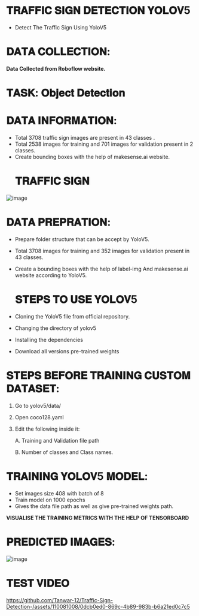 # 𝐓𝐑𝐀𝐅𝐅𝐈𝐂 𝐒𝐈𝐆𝐍 𝐃𝐄𝐓𝐄𝐂𝐓𝐈𝐎𝐍 𝐘𝐎𝐋𝐎𝐕5
* Detect The Traffic Sign Using YoloV5

# 𝐃𝐀𝐓𝐀 𝐂𝐎𝐋𝐋𝐄𝐂𝐓𝐈𝐎𝐍:
**Data Collected from Roboflow website.**

# 𝐓𝐀𝐒𝐊: 𝐎𝐛𝐣𝐞𝐜𝐭 𝐃𝐞𝐭𝐞𝐜𝐭𝐢𝐨𝐧

# 𝐃𝐀𝐓𝐀 𝐈𝐍𝐅𝐎𝐑𝐌𝐀𝐓𝐈𝐎𝐍:
* Total 3708 traffic sign images are present in 43 classes .
* Total 2538 images for training and 701 images for validation present in 2 classes.
* Create bounding boxes with the help of makesense.ai website.
  # 𝐓𝐑𝐀𝐅𝐅𝐈𝐂 𝐒𝐈𝐆𝐍
  
![image](https://github.com/Tanwar-12/Traffic-Sign-Detection-/assets/110081008/f4f4be99-cad2-4ac9-aa77-8d8082d90900)
# 𝐃𝐀𝐓𝐀 𝐏𝐑𝐄𝐏𝐑𝐀𝐓𝐈𝐎𝐍:
*	Prepare folder structure that can be accept by YoloV5.
* Total 3708 images for training and 352 images for validation present in 43 classes.
* Create a bounding boxes with the help of label-img And makesense.ai website according to YoloV5.
 
  # 𝐒𝐓𝐄𝐏𝐒 𝐓𝐎 𝐔𝐒𝐄 𝐘𝐎𝐋𝐎𝐕5
* Cloning the YoloV5 file from official repository.
* Changing the directory of yolov5
* Installing the dependencies
* Download all versions pre-trained weights

# 𝐒𝐓𝐄𝐏𝐒 𝐁𝐄𝐅𝐎𝐑𝐄 𝐓𝐑𝐀𝐈𝐍𝐈𝐍𝐆 𝐂𝐔𝐒𝐓𝐎𝐌 𝐃𝐀𝐓𝐀𝐒𝐄𝐓:
1. Go to yolov5/data/
2. Open coco128.yaml
3. Edit the following inside it:


     A. Training and Validation file path

     B. Number of classes and Class names.

# 𝐓𝐑𝐀𝐈𝐍𝐈𝐍𝐆 𝐘𝐎𝐋𝐎𝐕5 𝐌𝐎𝐃𝐄𝐋:
* Set images size 408 with batch of 8
* Train model on 1000 epochs 
* Gives the data file path as well as give pre-trained weights path.

**VISUALISE THE TRAINING METRICS WITH THE HELP OF TENSORBOARD**
# 𝐏𝐑𝐄𝐃𝐈𝐂𝐓𝐄𝐃 𝐈𝐌𝐀𝐆𝐄𝐒: 
![image](https://github.com/Tanwar-12/Traffic-Sign-Detection-/assets/110081008/377ad1ec-b2f2-44ff-9e27-e876ea0dbac3)
#  𝐓𝐄𝐒𝐓 𝐕𝐈𝐃𝐄𝐎
https://github.com/Tanwar-12/Traffic-Sign-Detection-/assets/110081008/0dcb0ed0-869c-4b89-983b-b6a21ed0c7c5






